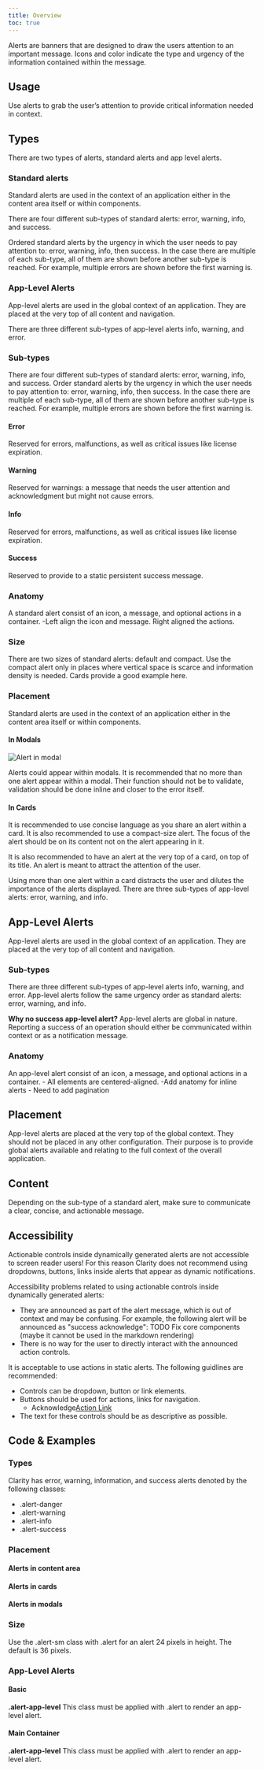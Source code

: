 ```yaml
---
title: Overview
toc: true
---
```


Alerts are banners that are designed to draw the users attention to an important message. Icons and color indicate the type and urgency of the information contained within the message.

## Usage

Use alerts to grab the user’s attention to provide critical information needed in context.

## Types

There are two types of alerts, standard alerts and app level alerts.

<ClrRow>
<ClrCol>
<DocInset>
<ClrImage alt="Standard Alerts" src="/images/components/alert/standard-alert.png" />
</DocInset>
<h3>Standard alerts</h3>
<p>Standard alerts are used in the context of an application either in the content area itself or within components.</p>
<p>There are four different sub-types of standard alerts: error, warning, info, and success.</p>
<p>Ordered standard alerts by the urgency in which the user needs to pay attention to: error, warning, info, then success. In the case there are multiple of each sub-type, all of them are shown before another sub-type is reached. For example, multiple errors are shown before the first warning is.</p>
</ClrCol>
<ClrCol>
<DocInset>
<ClrImage title="App Alerts" src="/images/components/alert/app-alert.png" />
</DocInset>
<h3>App-Level Alerts</h3>
<p>App-level alerts are used in the global context of an application. They are placed at the very top of all content and navigation.</p>
<p>There are three different sub-types of app-level alerts info, warning, and error.</p>
</ClrCol>
</ClrRow>

### Sub-types

There are four different sub-types of standard alerts: error, warning, info, and success.
Order standard alerts by the urgency in which the user needs to pay attention to: error, warning, info, then success. In the case there are multiple of each sub-type, all of them are shown before another sub-type is reached. For example, multiple errors are shown before the first warning is.

<ClrRow>
<ClrCol>
<DocInset>
<ClrImage title="Error Alert" src="/images/components/alert/error-alert.png" />
</DocInset>
<h4>Error</h4>
<p>Reserved for errors, malfunctions, as well as critical issues like license expiration.</p>
</ClrCol>
<ClrCol>
<DocInset>
<ClrImage title="Warning Alert" src="/images/components/alert/warning-alert.png" />
</DocInset>
<h4>Warning</h4>
<p>Reserved for warnings: a message that needs the user attention and acknowledgment but might not cause errors.</p>
</ClrCol>
</ClrRow>

<ClrRow>
<ClrCol>
<DocInset>
<ClrImage title="Info Alerts" src="/images/components/alert/info-alert.png" />
</DocInset>
<h4>Info</h4>
<p>Reserved for errors, malfunctions, as well as critical issues like license expiration.</p>
</ClrCol>
<ClrCol>
<DocInset>
<ClrImage title="Success Alert" src="/images/components/alert/success-alert.png" />
</DocInset>
<h4>Success</h4>
<p>Reserved to provide to a static persistent success message.</p>
</ClrCol>
</ClrRow>

### Anatomy

A standard alert consist of an icon, a message, and optional actions in a container. -Left align the icon and message. Right aligned the actions.

### Size

<ClrRow>
<ClrCol>
<p>There are two sizes of standard alerts: default and compact. Use the compact alert only in places where vertical space is scarce and information density is needed. Cards provide a good example here.</p>
</ClrCol>
<ClrCol>
<DocInset>
<ClrImage title="Success Alert" src="/images/components/alert/sizes.png" />
</DocInset>
</ClrCol>
</CLrRow>

### Placement

Standard alerts are used in the context of an application either in the content area itself or within components.

#### In Modals

![Alert in modal](/images/components/alert/modal.png)

Alerts could appear within modals. It is recommended that no more than one alert appear within a modal. Their function should not be to validate, validation should be done inline and closer to the error itself.

#### In Cards

<ClrRow>
<ClrCol>
<p>It is recommended to use concise language as you share an alert within a card. It is also recommended to use a compact-size alert. The focus of the alert should be on its content not on the alert appearing in it.</p>

<p>It is also recommended to have an alert at the very top of a card, on top of its title. An alert is meant to attract the attention of the user.</p>

<p>Using more than one alert within a card distracts the user and dilutes the importance of the alerts displayed.
There are three sub-types of app-level alerts: error, warning, and info.</p>
</ClrCol>
<ClrCol>
<DocInset>

<ClrImage title="Alert in card" src="/images/components/alert/card.png" />
</DocInset>
</ClrCol>
</ClrRow>

## App-Level Alerts

App-level alerts are used in the global context of an application. They are placed at the very top of all content and navigation.

### Sub-types

There are three different sub-types of app-level alerts info, warning, and error.
App-level alerts follow the same urgency order as standard alerts: error, warning, and info.

**Why no success app-level alert?**
App-level alerts are global in nature. Reporting a success of an operation should either be communicated within context or as a notification message.

### Anatomy

An app-level alert consist of an icon, a message, and optional actions in a container. - All elements are centered-aligned. -Add anatomy for inline alerts - Need to add pagination

## Placement

App-level alerts are placed at the very top of the global context. They should not be placed in any other configuration. Their purpose is to provide global alerts available and relating to the full context of the overall application.

<ClrImage title="App Level Warning Alert" src="/images/components/alert/app_level_placement.png" />

## Content

Depending on the sub-type of a standard alert, make sure to communicate a clear, concise, and actionable message.

## Accessibility

<cds-alert-group status="warning" type="default">
<cds-alert>Actionable controls inside dynamically generated alerts are not accessible to screen reader users! For this reason Clarity does not recommend using dropdowns, buttons, links inside alerts that appear as dynamic notifications.</cds-alert>
</cds-alert-group>

Accessibility problems related to using actionable controls inside dynamically generated alerts:

- They are announced as part of the alert message, which is out of context and may be confusing. For example, the following alert will be announced as "success acknowledge":
  TODO Fix core components (maybe it cannot be used in the markdown rendering)
- There is no way for the user to directly interact with the announced action controls.

It is acceptable to use actions in static alerts. The following guidlines are recommended:

- Controls can be dropdown, button or link elements.
- Buttons should be used for actions, links for navigation.
  - <cds-alert-group status="warning" type="default"><cds-alert>Acknowledge</cds-alert><cds-alert-actions><a href>Action Link</a></cds-alert-actions></cds-alert-group>
- The text for these controls should be as descriptive as possible.

## Code & Examples

### Types

Clarity has error, warning, information, and success alerts denoted by the following classes:

- .alert-danger
- .alert-warning
- .alert-info
- .alert-success

<doc-demo src="/demos/alert/types-ng.html" demo="/demos/alert/types-css.html" />

### Placement

#### Alerts in content area

<doc-demo src="/demos/alert/placement-ng.html" demo="/demos/alert/placement-css.html" />

#### Alerts in cards

<doc-demo src="/demos/alert/card-ng.html" demo="/demos/alert/card-css.html" />

#### Alerts in modals

<doc-demo src="/demos/alert/modal-ng.html" demo="/demos/alert/modal-css.html" />

### Size

Use the .alert-sm class with .alert for an alert 24 pixels in height. The default is 36 pixels.

<doc-demo src="/demos/alert/size-ng.html" demo="/demos/alert/size-css.html" />

### App-Level Alerts

#### Basic

**.alert-app-level**
This class must be applied with .alert to render an app-level alert.

<doc-demo src="/demos/alert/basic-app-level-ng.html" demo="/demos/alert/basic-app-level-css.html" />

#### Main Container

**.alert-app-level**
This class must be applied with .alert to render an app-level alert.

<doc-demo src="/demos/alert/main-container-ng.html" demo="/demos/alert/main-container-css.html" />
